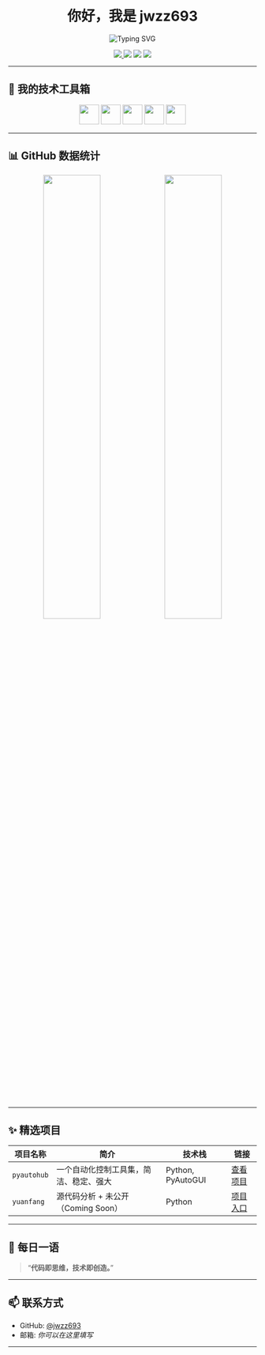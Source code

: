 <h1 align="center">你好，我是 jwzz693</h1>

<p align="center">
  <img src="https://readme-typing-svg.herokuapp.com?font=Fira+Code&weight=500&size=24&pause=1000&color=1AB7EA&center=true&vCenter=true&width=435&lines=Python开发者;自动化爱好者;开源贡献者;终身学习者" alt="Typing SVG" />
</p>

<p align="center">
  <a href="https://github.com/jwzz693">
    <img src="https://img.shields.io/github/followers/jwzz693?label=GitHub关注者&style=social" />
  </a>
  <img src="https://img.shields.io/badge/代码-爱好-blue?style=flat-square&logo=python" />
  <img src="https://img.shields.io/badge/工具-自动化-green?style=flat-square&logo=automation" />
  <img src="https://img.shields.io/badge/状态-持续学习中-yellow?style=flat-square&logo=bookstack" />
</p>

---

## 🧰 我的技术工具箱

<p align="center">
  <img src="https://cdn.jsdelivr.net/gh/devicons/devicon/icons/python/python-original.svg" width="40" />
  <img src="https://cdn.jsdelivr.net/gh/devicons/devicon/icons/linux/linux-original.svg" width="40" />
  <img src="https://cdn.jsdelivr.net/gh/devicons/devicon/icons/vscode/vscode-original.svg" width="40" />
  <img src="https://cdn.jsdelivr.net/gh/devicons/devicon/icons/git/git-original.svg" width="40" />
  <img src="https://cdn.jsdelivr.net/gh/devicons/devicon/icons/github/github-original.svg" width="40" />
</p>

---

## 📊 GitHub 数据统计

<p align="center">
  <img src="https://github-readme-stats.vercel.app/api?username=jwzz693&show_icons=true&theme=tokyonight&hide_border=true" width="48%" />
  <img src="https://github-readme-stats.vercel.app/api/top-langs/?username=jwzz693&layout=compact&theme=tokyonight&hide_border=true" width="48%" />
</p>

---

## ✨ 精选项目

| 项目名称 | 简介 | 技术栈 | 链接 |
|----------|------|--------|------|
| `pyautohub` | 一个自动化控制工具集，简洁、稳定、强大 | Python, PyAutoGUI | [查看项目](https://github.com/jwzz693/pyautohub) |
| `yuanfang` | 源代码分析 + 未公开（Coming Soon） | Python | [项目入口](https://github.com/jwzz693/yuanfang) |

---

## 🧠 每日一语

> “**代码即思维，技术即创造。**”

---

## 📫 联系方式

- GitHub: [@jwzz693](https://github.com/jwzz693)
- 邮箱: _你可以在这里填写_

---